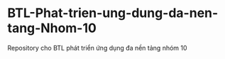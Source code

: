 # BTL-Phat-trien-ung-dung-da-nen-tang-Nhom-10
Repository cho BTL phát triển ứng dụng đa nền tảng nhóm 10
